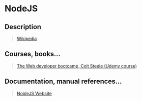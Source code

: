 # NodeJS

## Description

>[Wikipedia](https://en.wikipedia.org/wiki/Node.js)

## Courses, books...

>[The Web developer bootcamp, Colt Steele (Udemy course)](the-web-developer-bootcamp/twdb.md)

## Documentation, manual references...

>[NoideJS Website](https://nodejs.org)
